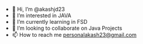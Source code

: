 - 👋 Hi, I’m @akashjd23
- 👀 I’m interested in JAVA 
- 🌱 I’m currently learning in FSD
- 💞️ I’m looking to collaborate on Java Projects
- 📫 How to reach me personalakash23@gmail.com

<!---
akashjd23/akashjd23 is a ✨ special ✨ repository because its `README.md` (this file) appears on your GitHub profile.
You can click the Preview link to take a look at your changes.
--->
